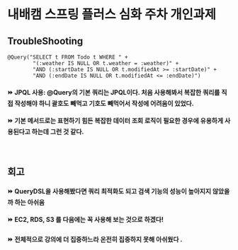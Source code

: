 # 내배캠 스프링 플러스 심화 주차 개인과제

## TroubleShooting
```
@Query("SELECT t FROM Todo t WHERE " +
        "(:weather IS NULL OR t.weather = :weather)" +
        "AND (:startDate IS NULL OR t.modifiedAt >= :startDate)" +
        "AND (:endDate IS NULL OR t.modifiedAt <= :endDate)")
```

#### ⏩ JPQL 사용: @Query의 기본 쿼리는 JPQL이다. 처음 사용해봐서 복잡한 쿼리를 직접 작성해야 하니 괄호도 빼먹고 기호도 빼먹어서 작성에 어려움이 있었다. 
#### ⏩ 기본 메서드로는 표현하기 힘든 복잡한 데이터 조회 로직이 필요한 경우에 유용하게 사용된다고 하는데 그런 것 같다.
 


## 회고 
####  ⏩ QueryDSL을 사용해봤다면 쿼리 최적화도 되고 검색 기능의 성능이 높아지지 않았을까 하는 아쉬움 
####  ⏩ EC2, RDS, S3 를 다음에는 꼭 사용해 보는 것으로 하겠다! 
####  ⏩ 전체적으로 강의에 더 집중하느라 온전히 집중하지 못해 아쉬웠다 .
